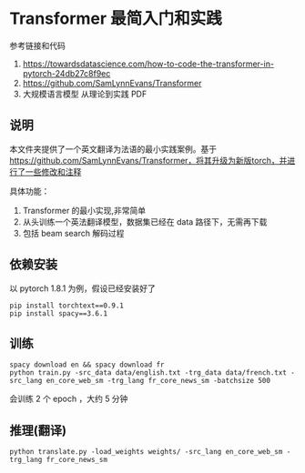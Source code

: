 # Transformer 最简入门和实践

参考链接和代码
1. https://towardsdatascience.com/how-to-code-the-transformer-in-pytorch-24db27c8f9ec
2. https://github.com/SamLynnEvans/Transformer
3. 大规模语言模型 从理论到实践 PDF

## 说明
本文件夹提供了一个英文翻译为法语的最小实践案例。基于 https://github.com/SamLynnEvans/Transformer，将其升级为新版torch，并进行了一些修改和注释

具体功能：

1. Transformer 的最小实现,非常简单
2. 从头训练一个英法翻译模型，数据集已经在 data 路径下，无需再下载
3. 包括 beam search 解码过程

## 依赖安装
以 pytorch 1.8.1 为例，假设已经安装好了

```text
pip install torchtext==0.9.1
pip install spacy==3.6.1 
```        
## 训练

```text
spacy download en && spacy download fr
python train.py -src_data data/english.txt -trg_data data/french.txt -src_lang en_core_web_sm -trg_lang fr_core_news_sm -batchsize 500
```

会训练 2 个 epoch ，大约 5 分钟

## 推理(翻译)

```text
python translate.py -load_weights weights/ -src_lang en_core_web_sm -trg_lang fr_core_news_sm
```

